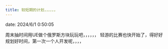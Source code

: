 ```yaml
---
title: 较短期的计划，，，，，，
---
```


date: 2024/6/1 0:50:05

周末抽时间用UE做个俄罗斯方块玩玩吧，，，，，，
轻游的比赛也快开始了，得好好规划好时间，第一次一个人开发呢，，，，